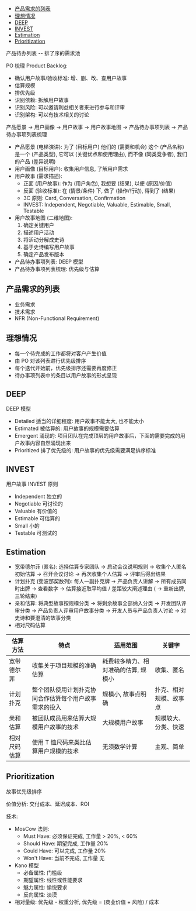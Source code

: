 
- [产品需求的列表](#产品需求的列表)
- [理想情况](#理想情况)
- [DEEP](#deep)
- [INVEST](#invest)
- [Estimation](#estimation)
- [Prioritization](#prioritization)


产品待办列表 -- 排了序的需求池

PO 梳理 Product Backlog:
- 确认用户故事/验收标准: 增、删、改、查用户故事
- 估算规模
- 排优先级
- 识别依赖: 拆解用户故事
- 识别风险: 可以邀请利益相关者来进行参与和评审
- 识别架构: 可以有技术相关的讨论


产品愿景 -> 用户画像 -> 用户故事 -> 用户故事地图 -> 产品待办事项列表 -> 产品待办事项列表梳理

- 产品愿景 (电梯演讲): 为了 (目标用户) 他们的 (需要和机会) 这个 (产品名称) 是一个 (产品类型), 它可以 (关键优点和使用理由), 而不像 (同类竞争者), 我们的产品 (差异说明)
- 用户画像 (目标用户): 收集用户信息, 了解用户需求
- 用户故事 (需求描述):
    - 正面 (用户故事): 作为 (用户角色), 我想要 (结果), 以便 (原因/价值)
    - 反面 (验收标准): 在 (情景/条件) 下, 做了 (操作/行动), 得到了 (结果)
    - 3C 原则: Card, Conversation, Confirmation
    - INVEST: Independent, Negotiable, Valuable, Estimable, Small, Testable
- 用户故事地图 (二维地图):
    1. 确定关键用户
    2. 描述用户活动
    3. 将活动分解成史诗
    4. 基于史诗编写用户故事
    5. 确定产品发布版本
- 产品待办事项列表: DEEP 模型
- 产品待办事项列表梳理: 优先级与估算


## 产品需求的列表
- 业务需求
- 技术需求
- NFR (Non-Functional Requirement)


## 理想情况
- 每一个待完成的工作都将对客户产生价值
- 由 PO 对该列表进行优先级排序
- 每个迭代开始前，优先级排序还需要再度修正
- 待办事项列表中的条目以用户故事的形式呈现


## DEEP
DEEP 模型
- Detailed 适当的详细程度: 用户故事不能太大, 也不能太小
- Estimated 被估算的: 用户故事的规模需要估算
- Emergent 涌现的: 项目团队在完成顶层的用户故事后，下面的需要完成的用户故事内容自然涌现出来
- Prioritized 排了优先级的: 用户故事的优先级需要满足排序标准


## INVEST
用户故事 INVEST 原则
- Independent 独立的
- Negotiable 可讨论的
- Valuable 有价值的
- Estimable 可估算的
- Small 小的
- Testable 可测试的


## Estimation
- 宽带德尔菲 (匿名): 选择估算专家团队 -> 启动会议说明规则
  -> 收集个人匿名初始估算 -> 召开会议讨论 -> 再次收集个人估算
  -> 评审后得出结果
- 计划扑克 (斐波那契数列): 每人一副扑克牌 -> 产品负责人讲解
  -> 所有成员同时出牌 -> 查看数字 -> 估算接近取平均值 / 差距较大阐述理由
  ( -> 重新出牌, 三轮结束)
- 亲和估算: 将典型故事按规模分类 -> 将剩余故事全部纳入分类
  -> 开发团队评审分类 -> 产品负责人评审用户故事分类 -> 开发人员与产品负责人讨论
  -> 对史诗和要澄清的故事分类
- 相对尺码估算

| 估算方法 | 特点 | 适用范围 | 关键字 |
| --- | --- | --- | --- |
| 宽带德尔菲 | 收集关于项目规模的准确估算 | 耗费较多精力、相对准确的估算, 规模小 | 收集、匿名 |
| 计划扑克 | 整个团队使用计划扑克协同合作估算每个用户故事需求的投入 | 规模小, 故事点明确 | 扑克、相对规模、故事点 |
| 亲和估算 | 被团队成员用来估算大规模用户故事的技术 | 大规模用户故事 | 规模较大、分类、快速 |
| 相对尺码估算 | 使用 T 恤尺码来类比估算用户规模的技术 | 无须数学计算 | 主观、简单 |


## Prioritization
故事优先级排序

价值分析: 交付成本、延迟成本、ROI

技术:
- MosCow 法则:
    - Must Have: 必须保证完成, 工作量 > 20%, < 60%
    - Should Have: 期望完成, 工作量 20%
    - Could Have: 可以完成, 工作量 20%
    - Won't Have: 当前不完成, 工作量 无
- Kano 模型
    - 必备属性: 门槛级
    - 期望属性: 线性或性能要求
    - 魅力属性: 愉悦要求
    - 反向属性: 淡漠
- 相对量级: 优先级 - 权重分析, 优先级 = (商业价值 + 风险) / 成本
